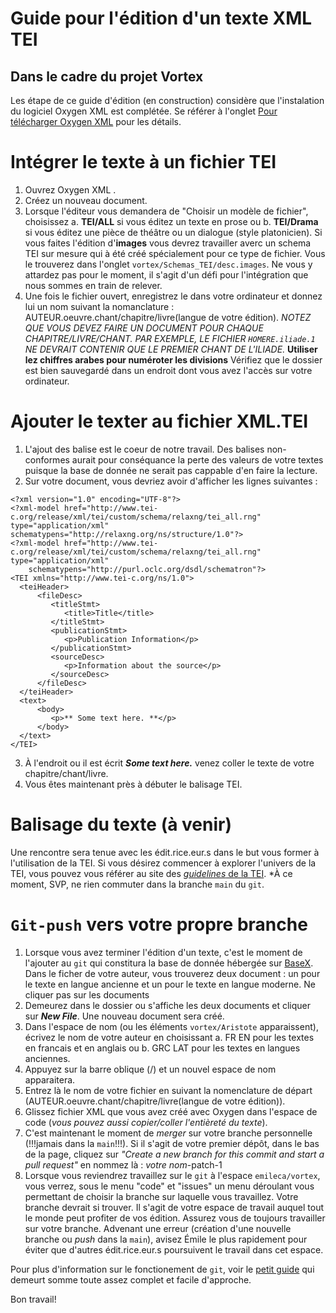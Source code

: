 # Guide pour l'édition d'un texte XML TEI 
## Dans le cadre du projet Vortex

Les étape de ce guide d'édition (en construction) considère que l'instalation du logiciel Oxygen XML est complétée. Se référer à l'onglet [Pour télécharger Oxygen XML](https://github.com/emileca/vortex/blob/main/T%C3%A9l%C3%A9charger%20Oxygen%20XML%20Editor.md) pour les détails.

# Intégrer le texte à un fichier TEI
1. Ouvrez Oxygen XML .
2. Créez un nouveau document.
3. Lorsque l'éditeur vous demandera de "Choisir un modèle de fichier", choisissez a. **TEI/ALL** si vous éditez un texte en prose ou b. **TEI/Drama** si vous éditez une pièce de théâtre ou un dialogue (style platonicien). Si vous faites l'édition d'**images** vous devrez travailler averc un schema TEI sur mesure qui à été créé spécialement pour ce type de fichier. Vous le trouverez dans l'onglet `vortex/Schemas_TEI/desc.images`. Ne vous y attardez pas pour le moment, il s'agit d'un défi pour l'intégration que nous sommes en train de relever.
4. Une fois le fichier ouvert, enregistrez le dans votre ordinateur et donnez lui un nom suivant la nomanclature : AUTEUR.oeuvre.chant/chapitre/livre(langue de votre édition). *NOTEZ QUE VOUS DEVEZ FAIRE UN DOCUMENT POUR CHAQUE CHAPITRE/LIVRE/CHANT. PAR EXEMPLE, LE FICHIER `HOMERE.iliade.1` NE DEVRAIT CONTENIR QUE LE PREMIER CHANT DE L'ILIADE.* **Utiliser lez chiffres arabes pour numéroter les divisions**
Vérifiez que le dossier est bien sauvegardé dans un endroit dont vous avez l'accès sur votre ordinateur.

# Ajouter le texter au fichier XML.TEI
1. L'ajout des balise est le coeur de notre travail. Des balises non-conformes aurait pour conséquance la perte des valeurs de votre textes puisque la base de donnée ne serait pas cappable d'en faire la lecture.
2. Sur votre document, vous devriez avoir d'afficher les lignes suivantes : 
``` 
<?xml version="1.0" encoding="UTF-8"?>
<?xml-model href="http://www.tei-c.org/release/xml/tei/custom/schema/relaxng/tei_all.rng" type="application/xml" schematypens="http://relaxng.org/ns/structure/1.0"?>
<?xml-model href="http://www.tei-c.org/release/xml/tei/custom/schema/relaxng/tei_all.rng" type="application/xml"
	schematypens="http://purl.oclc.org/dsdl/schematron"?>
<TEI xmlns="http://www.tei-c.org/ns/1.0">
  <teiHeader>
      <fileDesc>
         <titleStmt>
            <title>Title</title>
         </titleStmt>
         <publicationStmt>
            <p>Publication Information</p>
         </publicationStmt>
         <sourceDesc>
            <p>Information about the source</p>
         </sourceDesc>
      </fileDesc>
  </teiHeader>
  <text>
      <body>
         <p>** Some text here. **</p>
      </body>
  </text>
</TEI> 
```
3. À l'endroit ou il est écrit ***Some text here.*** venez coller le texte de votre chapitre/chant/livre.
4. Vous êtes maintenant près à débuter le balisage TEI.

# Balisage du texte (à venir)
Une rencontre sera tenue avec les édit.rice.eur.s dans le but vous former à l'utilisation de la TEI. Si vous désirez commencer à explorer l'univers de la TEI, vous pouvez vous référer au site des [*guidelines* de la TEI](https://tei-c.org/release/doc/tei-p5-doc/en/html/index.html). *À ce moment, SVP, ne rien commuter dans la branche `main` du `git`.

# `Git-push` vers votre propre branche
1. Lorsque vous avez terminer l'édition d'un texte, c'est le moment de l'ajouter au `git` qui constitura la base de donnée hébergée sur [BaseX](https://basex.org/). Dans le ficher de votre auteur, vous trouverez deux document : un pour le texte en langue ancienne et un pour le texte en langue moderne. Ne cliquer pas sur les documents
2. Demeurez dans le dossier ou s'affiche les deux documents et cliquer sur ***New File***. Une nouveau document sera créé.
3. Dans l'espace de nom (ou les éléments `vortex/Aristote` apparaissent), écrivez le nom de votre auteur en choisissant a. FR EN pour les textes en francais et en anglais ou b. GRC LAT pour les textes en langues anciennes.
4. Appuyez sur la barre oblique (/) et un nouvel espace de nom apparaitera.
5. Entrez là le nom de votre fichier en suivant la nomenclature de départ (AUTEUR.oeuvre.chant/chapitre/livre(langue de votre édition)).
6. Glissez fichier XML que vous avez créé avec Oxygen dans l'espace de code (*vous pouvez aussi copier/coller l'entièreté du texte*).
7. C'est maintenant le moment de *merger* sur votre branche personnelle (!!!jamais dans la `main`!!!). Si il s'agit de votre premier dépôt, dans le bas de la page, cliquez sur *"Create a new branch for this commit and start a pull request"* en nommez là : *votre nom*-patch-1
8. Lorsque vous reviendrez travaillez sur le `git` à l'espace `emileca/vortex`, vous verrez, sous le menu "code" et "issues" un menu déroulant vous permettant de choisir la branche sur laquelle vous travaillez. Votre branche devrait si trouver. Il s'agit de votre espace de travail auquel tout le monde peut profiter de vos édition. Assurez vous de toujours travailler sur votre branche. Advenant une erreur (création d'une nouvelle branche ou *push* dans la `main`), avisez Émile le plus rapidement pour éviter que d'autres édit.rice.eur.s poursuivent le travail dans cet espace.

Pour plus d'information sur le fonctionement de `git`, voir le [petit guide](https://rogerdudler.github.io/git-guide/index.fr.html) qui demeurt somme toute assez complet et facile d'approche.

Bon travail!
